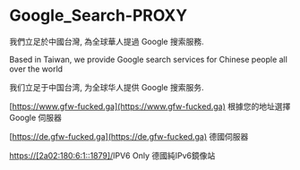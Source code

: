 # Google_Search-PROXY
我們立足於中國台灣, 為全球華人提過 Google 搜索服務.

Based in Taiwan, we provide Google search services for Chinese people all over the world

我们立足于中国台湾, 为全球华人提供 Google 搜索服务.

[https://www.gfw-fucked.ga](https://www.gfw-fucked.ga) 根據您的地址選擇 Google 伺服器

[https://de.gfw-fucked.ga](https://de.gfw-fucked.ga) 德國伺服器

[https://[2a02:180:6:1::1879]/](https://[2a02:180:6:1::1879])IPV6 Only 德國純IPv6鏡像站

